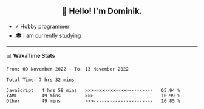 <h2 align="center">👋 Hello! I'm Dominik.</h2>

- ⚡ Hobby programmer
- 🎓 I am currently studying

---
📊 **WakaTime Stats**
<!--START_SECTION:waka-->

```text
From: 09 November 2022 - To: 13 November 2022

Total Time: 7 hrs 32 mins

JavaScript   4 hrs 58 mins   >>>>>>>>>>>>>>>>---------   65.94 %
YAML         49 mins         >>>----------------------   10.99 %
Other        49 mins         >>>----------------------   10.85 %
```

<!--END_SECTION:waka-->
